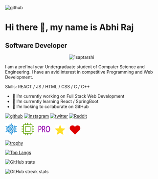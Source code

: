 
![github](https://github.com/abhiraj3070/abhiraj3070/assets/104653715/b4f31934-91da-44cd-bdfd-252cdebe4d99)

# Hi there 👋, my name is Abhi Raj
## Software Developer

<p align="center"> <img src="https://komarev.com/ghpvc/?username=1saptarshi&label=Profile%20views&color=0e75b6&style=flat" alt="1saptarshi" /> </p>

I am a prefinal year Undergraduate student of Computer Science and Engineering. I have an avid interest in competitive Programming and Web Development.

Skills: REACT / JS / HTML / CSS / C / C++

- 🔭 I’m currently working on Full Stack Web Development 
- 🌱 I’m currently learning React / SpringBoot 
- 👯 I’m looking to collaborate on GitHub 


[<img src='https://cdn.jsdelivr.net/npm/simple-icons@3.0.1/icons/github.svg' alt='github' height='40'>](https://github.com/abhiraj3070)  [<img src='https://cdn.jsdelivr.net/npm/simple-icons@3.0.1/icons/instagram.svg' alt='instagram' height='40'>](https://www.instagram.com/abhiraj3070/)  [<img src='https://cdn.jsdelivr.net/npm/simple-icons@3.0.1/icons/twitter.svg' alt='twitter' height='40'>](https://twitter.com/abhiraj3070)  [<img src='https://cdn.jsdelivr.net/npm/simple-icons@3.0.1/icons/reddit.svg' alt='Reddit' height='40'>](https://www.reddit.com/user/abhiraj3070)  

<a href='https://archiveprogram.github.com/'><img src='https://raw.githubusercontent.com/acervenky/animated-github-badges/master/assets/acbadge.gif' width='40' height='40'></a> <a href='https://docs.github.com/en/developers'><img src='https://raw.githubusercontent.com/acervenky/animated-github-badges/master/assets/devbadge.gif' width='40' height='40'></a> <a href='https://github.com/pricing'><img src='https://raw.githubusercontent.com/acervenky/animated-github-badges/master/assets/pro.gif' width='40' height='40'></a> <a href='https://stars.github.com/'><img src='https://raw.githubusercontent.com/acervenky/animated-github-badges/master/assets/starbadge.gif' width='35' height='35'></a> <a href='https://docs.github.com/en/github/supporting-the-open-source-community-with-github-sponsors'><img src='https://raw.githubusercontent.com/acervenky/animated-github-badges/master/assets/sponsorbadge.gif' width='35' height='35'></a> 

[![trophy](https://github-profile-trophy.vercel.app/?username=abhiraj3070)](https://github.com/ryo-ma/github-profile-trophy)

[![Top Langs](https://github-readme-stats.vercel.app/api/top-langs/?username=abhiraj3070)](https://github.com/anuraghazra/github-readme-stats)

![GitHub stats](https://github-readme-stats.vercel.app/api?username=abhiraj3070&show_icons=true)  

![GitHub streak stats](https://streak-stats.demolab.com/?user=abhiraj3070)  

